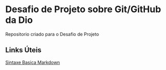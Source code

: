# Desafio de Projeto sobre Git/GitHub da Dio 
Repositorio criado para o Desafio de Projeto 

## Links Úteis
[Sintaxe Basica Markdown](https://www.markdownguide.org/basic-syntax/)
